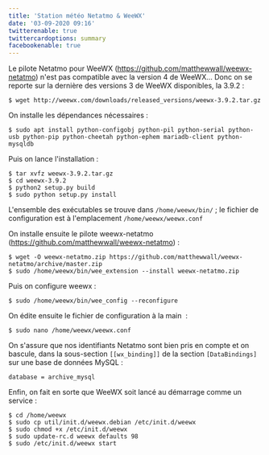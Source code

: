 ```yaml
---
title: 'Station météo Netatmo & WeeWX'
date: '03-09-2020 09:16'
twitterenable: true
twittercardoptions: summary
facebookenable: true
---
```


Le pilote Netatmo pour WeeWX (https://github.com/matthewwall/weewx-netatmo) n'est pas compatible avec la version 4 de WeeWX...
Donc on se reporte sur la dernière des versions 3 de WeeWX disponibles, la 3.9.2&nbsp;:

```term
$ wget http://weewx.com/downloads/released_versions/weewx-3.9.2.tar.gz
```

On installe les dépendances nécessaires :

```
$ sudo apt install python-configobj python-pil python-serial python-usb python-pip python-cheetah python-ephem mariadb-client python-mysqldb
```

Puis on lance l'installation :

```
$ tar xvfz weewx-3.9.2.tar.gz
$ cd weewx-3.9.2
$ python2 setup.py build
$ sudo python setup.py install
```

L'ensemble des exécutables se trouve dans `/home/weewx/bin/` ; le fichier de configuration est à l'emplacement `/home/weewx/weewx.conf`


On installe ensuite le pilote weewx-netatmo (https://github.com/matthewwall/weewx-netatmo)&nbsp;:

```
$ wget -O weewx-netatmo.zip https://github.com/matthewwall/weewx-netatmo/archive/master.zip
$ sudo /home/weewx/bin/wee_extension --install weewx-netatmo.zip
```

Puis on configure weewx :

```
$ sudo /home/weewx/bin/wee_config --reconfigure
```

On édite ensuite le fichier de configuration à la main &nbsp;:

```
$ sudo nano /home/weewx/weewx.conf
```

On s'assure que nos identifiants Netatmo sont bien pris en compte et on bascule, dans la sous-section `[[wx_binding]]` de la section `[DataBindings]` sur une base de données MySQL&nbsp;:

```
database = archive_mysql
```

Enfin, on fait en sorte que WeeWX soit lancé au démarrage comme un service :

```
$ cd /home/weewx
$ sudo cp util/init.d/weewx.debian /etc/init.d/weewx
$ sudo chmod +x /etc/init.d/weewx
$ sudo update-rc.d weewx defaults 98
$ sudo /etc/init.d/weewx start
```